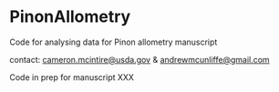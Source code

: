 # PinonAllometry
Code for analysing data for Pinon allometry manuscript

contact: cameron.mcintire@usda.gov & andrewmcunliffe@gmail.com

Code in prep for manuscript XXX
